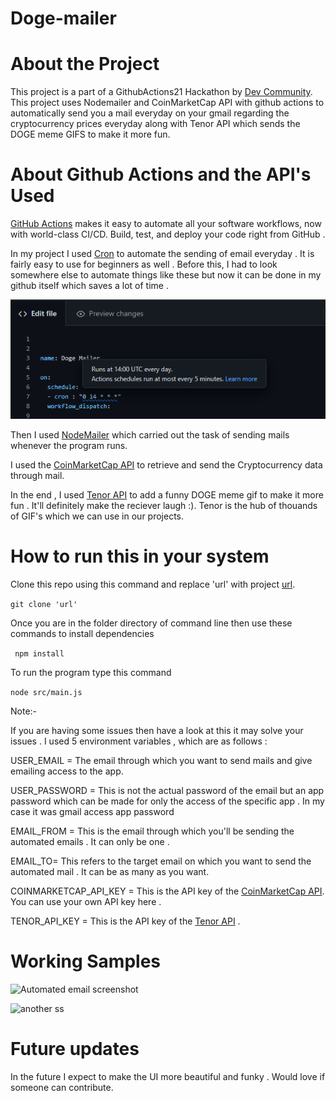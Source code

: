 # Doge-mailer

# About the Project

This project is a part of a GithubActions21 Hackathon by [Dev Community](https://dev.to/devteam/join-us-for-the-2021-github-actions-hackathon-on-dev-4hn4).
This project uses Nodemailer and CoinMarketCap API with github actions to automatically send you a mail everyday on your gmail regarding the cryptocurrency prices everyday along with Tenor API which sends the DOGE meme GIFS to make it more fun.


# About Github Actions and the API's Used


[GitHub Actions](https://github.com/features/actions) makes it easy to automate all your software workflows, now with world-class CI/CD. Build, test, and deploy your code right from GitHub .

In my project I used [Cron](https://docs.github.com/en/actions/learn-github-actions/events-that-trigger-workflows#scheduled-events) to automate the sending of email everyday . It is fairly easy to use for beginners as well . Before this, I had to look somewhere else to automate things like these but now it can be done in my github itself which saves a lot of time .

![This is the cron use screenshot](https://github.com/prajalsharma/doge-mailer/blob/main/src/Screenshot%20(209).png)



Then I used [NodeMailer](https://www.npmjs.com/package/nodemailer) which carried out the task of sending mails whenever the program runs. 


I used the [CoinMarketCap API](https://coinmarketcap.com/api/documentation/v1/#section/Quick-Start-Guide) to retrieve and send the Cryptocurrency data through mail.


In the end , I used [Tenor API](https://tenor.com/gifapi/documentation#quickstart-search) to add a funny DOGE meme gif to make it more fun . It'll definitely make the reciever laugh :). Tenor is the hub of thouands of GIF's which we can use in our projects.

# How to run this in your system

Clone this repo using this command and replace 'url' with project [url](https://github.com/prajalsharma/doge-mailer.git).

` git clone 'url' `

Once you are in the folder directory of command line then use these commands to install dependencies 

``` npm install```

To run the program type this command 

``` node src/main.js ```

Note:-

If you are having some issues then have a look at this it may solve your issues .
I used 5 environment variables , which are as follows :

USER_EMAIL = The email through which you want to send mails and give emailing access to the app.


USER_PASSWORD = This is not the actual password of the email but an app password which can be made for only the access of the specific app . In my case it was gmail access app password


EMAIL_FROM = This is the email through which you'll be sending the automated emails . It can only be one .


EMAIL_TO= This refers to the target email on which you want to send the automated mail . It can be as many as you want.


COINMARKETCAP_API_KEY = This is the API key of the [CoinMarketCap API](https://coinmarketcap.com/api/documentation/v1/#section/Quick-Start-Guide). You can use your own API key here .

TENOR_API_KEY = This is the API key of the [Tenor API](https://tenor.com/gifapi/documentation#quickstart-search) . 


# Working Samples

![ Automated email screenshot](https://github.com/prajalsharma/doge-mailer/blob/main/src/IMG_20211209_104738.jpg)

![another ss](https://github.com/prajalsharma/doge-mailer/blob/main/src/IMG_20211209_132451.jpg)


# Future updates 

In the future I expect to make the UI more beautiful and funky . Would love if someone can contribute.
